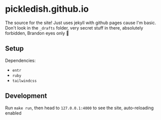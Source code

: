# pickledish.github.io

The source for the site! Just uses jekyll with github pages cause I'm basic. Don't look in the `_drafts` folder, very secret stuff in there, absolutely forbidden, Brandon eyes only 👀

## Setup

Dependencies:

* `entr`
* `ruby`
* `tailwindcss`

## Development

Run `make run`, then head to `127.0.0.1:4000` to see the site, auto-reloading enabled
